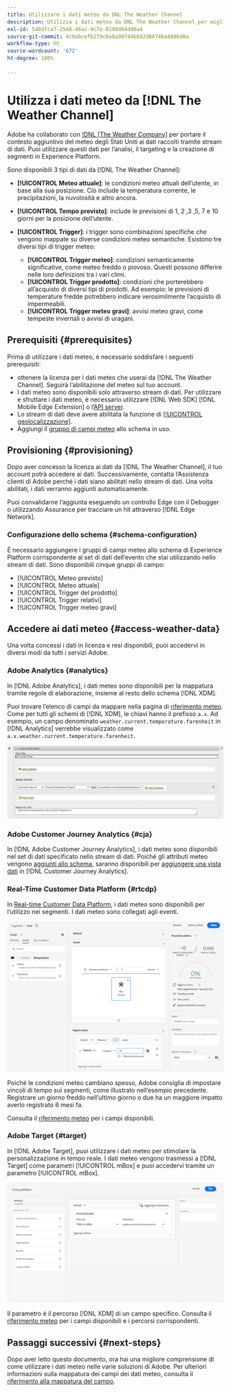 ```yaml
---
title: Utilizzare i dati meteo da DNL The Weather Channel
description: Utilizza i dati meteo da DNL The Weather Channel per migliorare i dati raccolti attraverso gli stream di dati.
exl-id: 548dfca7-2548-46ac-9c7e-8190d64dd0a4
source-git-commit: 4c9abcefb279c6e8a90744b692d86746a4896d0a
workflow-type: ht
source-wordcount: '672'
ht-degree: 100%

---
```


# Utilizza i dati meteo da [!DNL The Weather Channel]

Adobe ha collaborato con [!DNL [The Weather Company]](https://www.ibm.com/weather) per portare il contesto aggiuntivo del meteo degli Stati Uniti ai dati raccolti tramite stream di dati. Puoi utilizzare questi dati per l’analisi, il targeting e la creazione di segmenti in Experience Platform.

Sono disponibili 3 tipi di dati da [!DNL The Weather Channel]:

* **[!UICONTROL Meteo attuale]**: le condizioni meteo attuali dell’utente, in base alla sua posizione. Ciò include la temperatura corrente, le precipitazioni, la nuvolosità e altro ancora.
* **[!UICONTROL Tempo previsto]**: include le previsioni di 1, 2 ,3 ,5, 7 e 10 giorni per la posizione dell’utente.
* **[!UICONTROL Trigger]**: i trigger sono combinazioni specifiche che vengono mappate su diverse condizioni meteo semantiche. Esistono tre diversi tipi di trigger meteo:

   * **[!UICONTROL Trigger meteo]**: condizioni semanticamente significative, come meteo freddo o piovoso. Questi possono differire nelle loro definizioni tra i vari climi.
   * **[!UICONTROL Trigger prodotto]**: condizioni che porterebbero all’acquisto di diversi tipi di prodotti. Ad esempio: le previsioni di temperature fredde potrebbero indicare verosimilmente l’acquisto di impermeabili.
   * **[!UICONTROL Trigger meteo gravi]**: avvisi meteo gravi, come tempeste invernali o avvisi di uragani.

## Prerequisiti {#prerequisites}

Prima di utilizzare i dati meteo, è necessario soddisfare i seguenti prerequisiti:

* ottenere la licenza per i dati meteo che userai da [!DNL The Weather Channel]. Seguirà l’abilitazione del meteo sul tuo account.
* I dati meteo sono disponibili solo attraverso stream di dati. Per utilizzare e sfruttare i dati meteo, è necessario utilizzare [!DNL Web SDK] [!DNL Mobile Edge Extension] o l’[API server](../../server-api/overview.md).
* Lo stream di dati deve avere abilitata la funzione di [[!UICONTROL geolocalizzazione]](../configure.md#advanced-options).
* Aggiungi il [gruppo di campi meteo](#schema-configuration) allo schema in uso.

## Provisioning {#provisioning}

Dopo aver concesso la licenza ai dati da [!DNL The Weather Channel], il tuo account potrà accedere ai dati. Successivamente, contatta l’Assistenza clienti di Adobe perché i dati siano abilitati nello stream di dati. Una volta abilitati, i dati verranno aggiunti automaticamente.

Puoi convalidarne l’aggiunta eseguendo un controllo Edge con il Debugger o utilizzando Assurance per tracciare un hit attraverso [!DNL Edge Network].

### Configurazione dello schema {#schema-configuration}

È necessario aggiungere i gruppi di campi meteo allo schema di Experience Platform corrispondente al set di dati dell’evento che stai utilizzando nello stream di dati. Sono disponibili cinque gruppi di campo:

* [!UICONTROL Meteo previsto]
* [!UICONTROL Meteo attuale]
* [!UICONTROL Trigger del prodotto]
* [!UICONTROL Trigger relativi]
* [!UICONTROL Trigger meteo gravi]

## Accedere ai dati meteo {#access-weather-data}

Una volta concessi i dati in licenza e resi disponibili, puoi accedervi in diversi modi da tutti i servizi Adobe.

### Adobe Analytics {#analytics}

In [!DNL Adobe Analytics], i dati meteo sono disponibili per la mappatura tramite regole di elaborazione, insieme al resto dello schema [!DNL XDM].

Puoi trovare l’elenco di campi da mappare nella pagina di [riferimento meteo](weather-reference.md). Come per tutti gli schemi di [!DNL XDM], le chiavi hanno il prefisso `a.x`. Ad esempio, un campo denominato `weather.current.temperature.farenheit` in [!DNL Analytics] verrebbe visualizzato come `a.x.weather.current.temperature.farenheit`.

![Interfaccia regola di elaborazione](../assets/data-enrichment/weather/processing-rules.png)

### Adobe Customer Journey Analytics {#cja}

In [!DNL Adobe Customer Journey Analytics], i dati meteo sono disponibili nel set di dati specificato nello stream di dati. Poiché gli attributi meteo vengono [aggiunti allo schema](#prerequisites-prerequisites), saranno disponibili per [aggiungere una vista dati](https://experienceleague.adobe.com/docs/analytics-platform/using/cja-dataviews/create-dataview.html?lang=it) in [!DNL Customer Journey Analytics].

### Real-Time Customer Data Platform {#rtcdp}

In [Real-time Customer Data Platform](../../rtcdp/overview.md), i dati meteo sono disponibili per l’utilizzo nei segmenti. I dati meteo sono collegati agli eventi.

![Segment Builder che mostra gli eventi meteo](../assets/data-enrichment/weather/schema-builder.png)

Poiché le condizioni meteo cambiano spesso, Adobe consiglia di impostare vincoli di tempo sui segmenti, come illustrato nell’esempio precedente. Registrare un giorno freddo nell’ultimo giorno o due ha un maggiore impatto averlo registrato 6 mesi fa.

Consulta il [riferimento meteo](weather-reference.md) per i campi disponibili.

### Adobe Target {#target}

In [!DNL Adobe Target], puoi utilizzare i dati meteo per stimolare la personalizzazione in tempo reale. I dati meteo vengono trasmessi a [!DNL Target] come parametri [!UICONTROL mBox] e puoi accedervi tramite un parametro [!UICONTROL mBox].

![Generatore di pubblico target](../assets/data-enrichment/weather/target-audience-builder.png)

Il parametro è il percorso [!DNL XDM] di un campo specifico. Consulta il [riferimento meteo](weather-reference.md) per i campi disponibili e i percorsi corrispondenti.

## Passaggi successivi {#next-steps}

Dopo aver letto questo documento, ora hai una migliore comprensione di come utilizzare i dati meteo nelle varie soluzioni di Adobe. Per ulteriori informazioni sulla mappatura dei campi dei dati meteo, consulta il [riferimento alla mappatura del campo](weather-reference.md).
